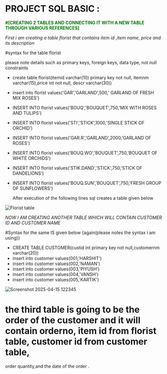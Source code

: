 # PROJECT SQL BASIC :
<font color="green">**#[CREATING 2 TABLES AND CONNECTING IT WITH A NEW TABLE THROUGH VARIOUS REFERENCES]**</font>

*First i am creating a table florist that contains item id ,item name, price and its description*

#syntax for the table florist 

please note details such as primary keys, foreign keys, data type, not null constraints

* create table florist(itemid varchar(10) primary key not null, itemnm varchar(15),price int not null, descr varchar(30))
* insert into florist values('GAR','GARLAND',500,' GARLAND OF FRESH MIX ROSES')
* INSERT INTO florist values('BOUQ','BOUQUET',750,'MIX WITH ROSES AND TULIPS')
* INSERT INTO florist values('STI','STICK',1000,'SINGLE STICK OF ORCHID')
* INSERT INTO florist values('GAR.R','GARLAND',2000,'GARLAND OF ROSES')
* INSERT INTO florist values('BOUQ.WO','BOUQUET',750,'BOUQUET OF WHITE ORCHIDS')
* INSERT INTO florist values('STIK.DAND','STICK',750,'STICK OF DANDELIONS')
* INSERT INTO florist values('BOUQ.SUN','BOUQUET',750,'FRESH GROUP OF SUNFLOWERS')

  After execution of the following lines sql creates a table given below

![Florist table](https://github.com/user-attachments/assets/622d468d-2aba-47cb-b379-0f077b554eef)

*NOW*
*I AM CREATING ANOTHER TABLE WHICH WILL CONTAIN  CUSTOMER ID AND CUSTOMER NAME*

#Syntax for the same IS given below {again(please notes the syntax i am using)}

* CREATE TABLE CUSTOMER(custid int primary key not null,customernm varchar(20))
* insert into customer values(001,'HARSHIT')
* insert into customer values(002,'NAMAN')
* insert into customer values(003,'PIYUSH')
* insert into customer values(004,'VANSH')
* insert into customer values(005,'KARTIK')

![Screenshot 2025-04-15 122345](https://github.com/user-attachments/assets/a624f35e-388c-4989-9753-eb2c288da2df)

# the third table is going to be the order of the customer and it will contain orderno, item id  from florist table, customer id from customer table, 
order quantity,and the date  of the order .




